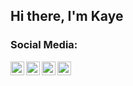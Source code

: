 ## Hi there, I'm Kaye

### Social Media:
[<img align="left" alt="1" width="22px" src="https://simpleicons.org/icons/steam.svg" />][steam]
[<img align="left" alt="2" width="22px" src="https://simpleicons.org/icons/instagram.svg" />][instagram]
[<img align="left" alt="3" width="22px" src="https://simpleicons.org/icons/discord.svg" />][discord]
[<img align="left" alt="4" width="22px" src="https://simpleicons.org/icons/youtube.svg" />][youtube]
<br />


[steam]: https://steamcommunity.com/id/cxnturyworld
[youtube]: https://www.youtube.com/channel/AbbraAdikya
[instagram]: https://instagram.com/abbraadikya
[discord]: https://discord.gg/wh88AD3fsy

